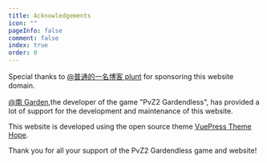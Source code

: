 ```yaml
---
title: Acknowledgements
icon: ""
pageInfo: false
comment: false
index: true
order: 0
---
```


Special thanks to [@普通的一名博客 plunt](https://space.bilibili.com/451272694) for sponsoring this website domain.

<BiliBili bvid="BV1HE4m1d7nt"/>

[@南 Garden](https://space.bilibili.com/355909245),the developer of the game "PvZ2 Gardendless", has provided a lot of support for the development and maintenance of this website.

This website is developed using the open source theme [VuePress Theme Hope](https://theme-hope.vuejs.press/).

Thank you for all your support of the PvZ2 Gardendless game and website!
